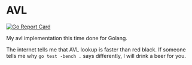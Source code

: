 AVL
=

[![Go Report Card](https://goreportcard.com/badge/github.com/spewspews/avl)](https://goreportcard.com/report/github.com/spewspews/avl)

My avl implementation this time done for Golang.

The internet tells me that AVL lookup is faster than red black.
If someone tells me why `go test -bench .` says differently,
I will drink a beer for you.
